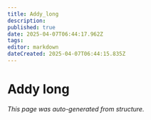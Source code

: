 ```yaml
---
title: Addy_long
description: 
published: true
date: 2025-04-07T06:44:17.962Z
tags: 
editor: markdown
dateCreated: 2025-04-07T06:44:15.835Z
---
```


# Addy long

*This page was auto-generated from structure.*